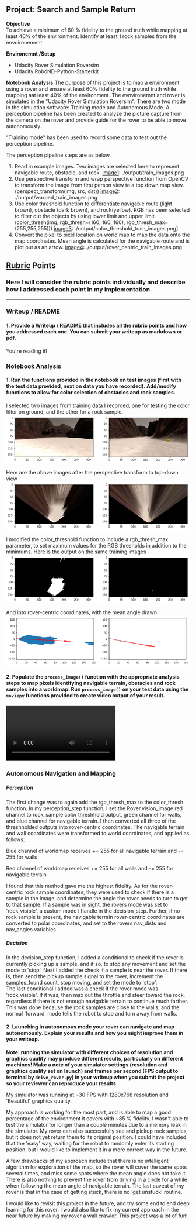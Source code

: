 ## Project: Search and Sample Return


**Objective**  
To achieve a minimum of 60 % fidelity to the ground truth while mapping at least 40% of the environment. Identify at least 1 rock samples from the envoironement.

**Environemnt /Setup**
* Udacity Rover Simulation Roversim
* Udacity RoboND-Python-Starterkit

**Notebook Analysis**
The purpose of this project is to map a environment using a rover and ensure at least 60% fidelity to the ground truth while mapping aat least 40% of the environment. The evnvironemnt and rover is simulated in the "Udacity Rover Simulation Roversim". There are two mode in the simulation software: Training mode and Autonomous Mode. A perception pipeline has been created to analyze the picture capture from the camera on the rover and provide guide for the rover to be able to move autonomously.

"Training mode" has been used to record some data to test out the perception pipeline.

The perception pipeline steps are as below.
1. Read in example images. Two images are selected here to represent navigable route, obstacle, and rock.
[image1]: ./output/train_images.png
2. Use perspective transform and wrap perspective function from OpenCV to transform the image from first person view to a top down map view. (perspect_transform(img, src, dst))
[image2]: ./output/warped_train_images.png
3. Use color threshold function to differentiate navigable route (light brown), obstacle (dark brown), and rock(yellow). RGB has been selected to filter out the objects by using lower limit and upper limit. (color_thresh(img, rgb_thresh=(160, 160, 160), rgb_thresh_max=(255,255,255)))
[image3]: ./output/color_threshold_train_images.png]
4. Convert the pixel to pixel location on world map to map the data onto the map coordinates. Mean angle is calculated for the navigable route and is plot out as an arrow.
[image4]: ./output/rover_centric_train_images.png

[image1]: ./output/train_images.png
[image2]: ./output/warped_train_images.png
[image3]: ./output/color_threshold_train_images.png
[image4]: ./output/rover_centric_train_images.png
[image5]: ./output/test_mapping.mp4

## [Rubric](https://review.udacity.com/#!/rubrics/916/view) Points
### Here I will consider the rubric points individually and describe how I addressed each point in my implementation.  

---
### Writeup / README

#### 1. Provide a Writeup / README that includes all the rubric points and how you addressed each one.  You can submit your writeup as markdown or pdf.  

You're reading it!

### Notebook Analysis
#### 1. Run the functions provided in the notebook on test images (first with the test data provided, next on data you have recorded). Add/modify functions to allow for color selection of obstacles and rock samples.
I selected two images from training data I recorded, one for testing the color filter on ground, and the other for a rock sample.
![One open area, and one picture with a rock sample][image1]

Here are the above images after the perspective transform to top-down view
![Warped images][image2]

I modified the color_threshold function to include a rgb_thresh_max parameter, to set maximum values for the RGB thresholds in addition to the minimums.  Here is the output on the same training images
![Color thresholded images][image3]

And into rover-centric coordinates, with the mean angle drawn
![Rover-centric coordinates][image4]

#### 2. Populate the `process_image()` function with the appropriate analysis steps to map pixels identifying navigable terrain, obstacles and rock samples into a worldmap.  Run `process_image()` on your test data using the `moviepy` functions provided to create video output of your result. 


![test_mapping.mp4 in ./output folder][image5]
### Autonomous Navigation and Mapping


##### Perception
 The first change was to again add the rgb_thresh_max to the color_thresh function.  In my perception_step function, I set the Rover.vision_image red channel to rock_sample color threshhold output, green channel for walls, and blue channel for navigable terrain. I then converted all three of the threshholded outputs into rover-centric coordinates.  The navigable terrain and wall coordinates were transformed to world coordinates, and applied as follows:
 
 Blue channel of worldmap receives += 255 for all navigable terrain and -= 255 for walls

 Red channel of worldmap receives += 255 for all walls and -= 255 for navigable terrain
 
 I found that this method gave me the highest fidelity.  As for the rover-centric rock sample coordinates, they were used to check if there is a sample in the image, and determine the angle the rover needs to turn to get to that sample.  If a sample was in sight, the rovers mode was set to 'rock_visible', a custom mode I handle in the decision_step.  Further, if no rock sample is present, the navigable terrain rover-centric coordinates are converted to polar coordinates, and set to the rovers nav_dists and nav_angles variables.

##### Decision
In the decision_step function, I added a conditional to check if the rover is currently picking up a sample, and if so, to stop any movement and set the mode to 'stop'.  Next I added the check if a sample is near the rover.  If there is, then send the pickup sample signal to the rover, increment the samples_found count, stop moving, and set the mode to 'stop'.  
The last conditional I added was a check if the rover mode was 'rock_visible'.  If it was, then max out the throttle and steer toward the rock, regardless if there is not enough navigable terrain to continue much farther.  This was done because the rock samples are close to the walls, and the normal 'forward' mode tells the robot to stop and turn away from walls.

#### 2. Launching in autonomous mode your rover can navigate and map autonomously.  Explain your results and how you might improve them in your writeup.  

**Note: running the simulator with different choices of resolution and graphics quality may produce different results, particularly on different machines!  Make a note of your simulator settings (resolution and graphics quality set on launch) and frames per second (FPS output to terminal by `drive_rover.py`) in your writeup when you submit the project so your reviewer can reproduce your results.**

My simulator was running at ~30 FPS with 1280x768 resolution and 'Beautiful' graphics quality.

My approach is working for the most part, and is able to map a good percentage of the environment it covers with ~85 % fidelity. I wasn't able to test the simulator for longer than a couple minutes due to a memory leak in the simulator. My rover can also successfully see and pickup rock samples, but it does not yet return them to its original position.  I could have included that the 'easy' way, waiting for the robot to randomly enter its starting position, but I would like to implement it in a more correct way in the future.  

A few drawbacks of my approach include that there is no intelligent algorithm for exploration of the map, so the rover will cover the same spots several times, and miss some spots where the mean angle does not take it.  There is also nothing to prevent the rover from driving in a circle for a while when following the mean angle of navigable terrain.  The last caveat of my rover is that in the case of getting stuck, there is no 'get unstuck' routine.

I would like to revisit this project in the future, and try some end to end deep learning for this rover.  I would also like to fix my current approach in the near future by making my rover a wall crawler.  This project was a lot of fun!
